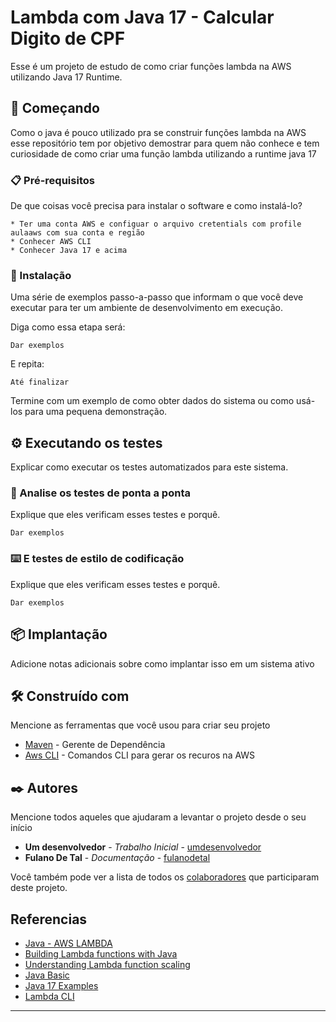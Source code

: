 # Lambda com Java 17 - Calcular Digito de CPF

Esse é um projeto de estudo de como criar funções lambda na AWS utilizando Java 17 Runtime.

## 🚀 Começando

Como o java é pouco utilizado pra se construir funções lambda na AWS esse repositório tem por objetivo
demostrar para quem não conhece e tem curiosidade de como criar uma função lambda utilizando a runtime java 17 
### 📋 Pré-requisitos

De que coisas você precisa para instalar o software e como instalá-lo?

```
* Ter uma conta AWS e configuar o arquivo cretentials com profile aulaaws com sua conta e região
* Conhecer AWS CLI
* Conhecer Java 17 e acima
```

### 🔧 Instalação

Uma série de exemplos passo-a-passo que informam o que você deve executar para ter um ambiente de desenvolvimento em execução.

Diga como essa etapa será:

```
Dar exemplos
```

E repita:

```
Até finalizar
```

Termine com um exemplo de como obter dados do sistema ou como usá-los para uma pequena demonstração.

## ⚙️ Executando os testes

Explicar como executar os testes automatizados para este sistema.

### 🔩 Analise os testes de ponta a ponta

Explique que eles verificam esses testes e porquê.

```
Dar exemplos
```

### ⌨️ E testes de estilo de codificação

Explique que eles verificam esses testes e porquê.

```
Dar exemplos
```

## 📦 Implantação

Adicione notas adicionais sobre como implantar isso em um sistema ativo

## 🛠️ Construído com

Mencione as ferramentas que você usou para criar seu projeto

* [Maven](https://maven.apache.org/) - Gerente de Dependência
* [Aws CLI](https://docs.aws.amazon.com/cli/) - Comandos CLI para gerar os recuros na AWS

## ✒️ Autores

Mencione todos aqueles que ajudaram a levantar o projeto desde o seu início

* **Um desenvolvedor** - *Trabalho Inicial* - [umdesenvolvedor](https://github.com/linkParaPerfil)
* **Fulano De Tal** - *Documentação* - [fulanodetal](https://github.com/linkParaPerfil)

Você também pode ver a lista de todos os [colaboradores](https://github.com/usuario/projeto/colaboradores) que participaram deste projeto.

## Referencias
* [Java - AWS LAMBDA](https://docs.aws.amazon.com/lambda/latest/dg/lambda-java.html)
* [Building Lambda functions with Java](https://docs.aws.amazon.com/lambda/latest/dg/lambda-java.html)
* [Understanding Lambda function scaling](https://docs.aws.amazon.com/lambda/latest/dg/lambda-concurrency.html)
* [Java Basic](https://github.com/awsdocs/aws-lambda-developer-guide/tree/main/sample-apps/java-basic)
* [Java 17 Examples](https://github.com/awsdocs/aws-lambda-developer-guide/tree/main/sample-apps/java17-examples)
* [Lambda CLI](https://awscli.amazonaws.com/v2/documentation/api/latest/reference/lambda/index.html)

---
